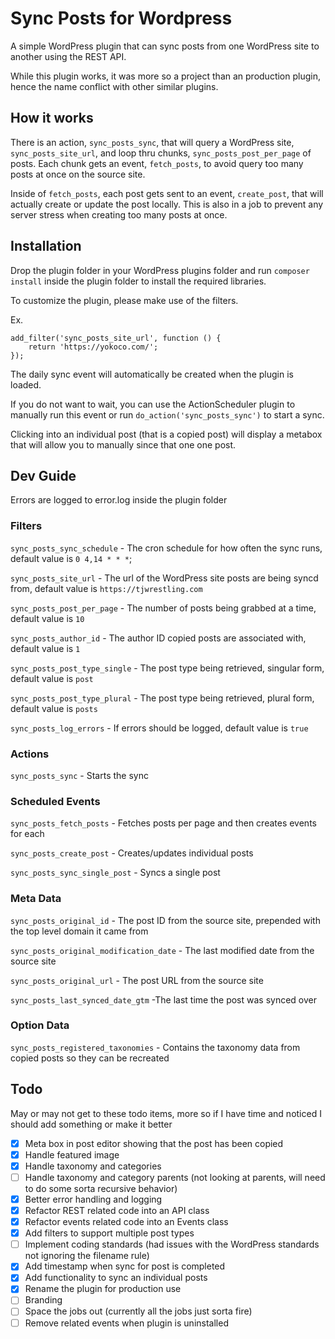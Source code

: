 # Sync Posts for Wordpress

A simple WordPress plugin that can sync posts from one WordPress site to another using the REST API.

While this plugin works, it was more so a project than an production plugin, hence the name conflict with other similar plugins.

## How it works

There is an action, `sync_posts_sync`, that will query a WordPress site, `sync_posts_site_url`, and loop thru chunks, `sync_posts_post_per_page` of posts. Each chunk gets an event, `fetch_posts`, to avoid query too many posts at once on the source site.

Inside of `fetch_posts`, each post gets sent to an event, `create_post`, that will actually create or update the post locally. This is also in a job to prevent any server stress when creating too many posts at once.

## Installation

Drop the plugin folder in your WordPress plugins folder and run `composer install` inside the plugin folder to install the required libraries.

To customize the plugin, please make use of the filters.

Ex.

```
add_filter('sync_posts_site_url', function () {
	return 'https://yokoco.com/';
});
```

The daily sync event will automatically be created when the plugin is loaded.

If you do not want to wait, you can use the ActionScheduler plugin to manually run this event or run `do_action('sync_posts_sync')` to start a sync.

Clicking into an individual post (that is a copied post) will display a metabox that will allow you to manually since that one one post.

## Dev Guide

Errors are logged to error.log inside the plugin folder

### Filters

`sync_posts_sync_schedule` - The cron schedule for how often the sync runs, default value is `0 4,14 * * *`;

`sync_posts_site_url` - The url of the WordPress site posts are being syncd from, default value is `https://tjwrestling.com`

`sync_posts_post_per_page` - The number of posts being grabbed at a time, default value is `10`

`sync_posts_author_id` - The author ID copied posts are associated with, default value is `1`

`sync_posts_post_type_single` - The post type being retrieved, singular form, default value is `post`

`sync_posts_post_type_plural` - The post type being retrieved, plural form, default value is `posts`

`sync_posts_log_errors` - If errors should be logged, default value is `true`

### Actions

`sync_posts_sync` - Starts the sync

### Scheduled Events

`sync_posts_fetch_posts` - Fetches posts per page and then creates events for each

`sync_posts_create_post` - Creates/updates individual posts

`sync_posts_sync_single_post` - Syncs a single post

### Meta Data

`sync_posts_original_id` - The post ID from the source site, prepended with the top level domain it came from

`sync_posts_original_modification_date` - The last modified date from the source site

`sync_posts_original_url` - The post URL from the source site

`sync_posts_last_synced_date_gtm` -The last time the post was synced over

### Option Data

`sync_posts_registered_taxonomies` - Contains the taxonomy data from copied posts so they can be recreated

## Todo

May or may not get to these todo items, more so if I have time and noticed I should add something or make it better

- [x] Meta box in post editor showing that the post has been copied
- [x] Handle featured image
- [x] Handle taxonomy and categories
- [ ] Handle taxonomy and category parents (not looking at parents, will need to do some sorta recursive behavior)
- [x] Better error handling and logging
- [x] Refactor REST related code into an API class
- [x] Refactor events related code into an Events class
- [x] Add filters to support multiple post types
- [ ] Implement coding standards (had issues with the WordPress standards not ignoring the filename rule)
- [x] Add timestamp when sync for post is completed
- [x] Add functionality to sync an individual posts
- [x] Rename the plugin for production use
- [ ] Branding
- [ ] Space the jobs out (currently all the jobs just sorta fire)
- [ ] Remove related events when plugin is uninstalled
